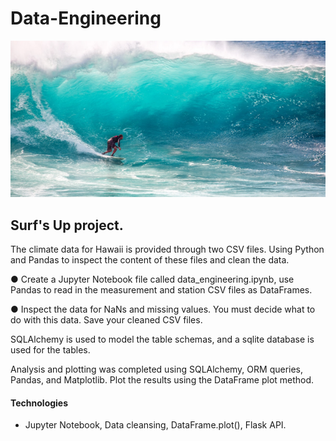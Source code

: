 # Data-Engineering

![Surf's Up](surfs_up.png)

## Surf's Up project.

The climate data for Hawaii is provided through two CSV files. Using Python and Pandas to inspect the content of these files and clean the data.

●     Create a Jupyter Notebook file called data_engineering.ipynb, use Pandas to read in the measurement and station CSV files as DataFrames.

●     Inspect the data for NaNs and missing values. You must decide what to do with this data.  Save your cleaned CSV files.

SQLAlchemy is used to model the table schemas, and a sqlite database is used for the tables. 

Analysis and plotting was completed using SQLAlchemy, ORM queries, Pandas, and Matplotlib.  Plot the results using the DataFrame plot method.



#### Technologies

- Jupyter Notebook, Data cleansing, DataFrame.plot(), Flask API.

